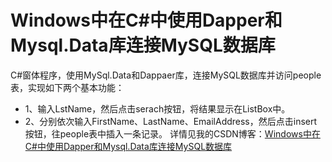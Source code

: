 # Windows中在C#中使用Dapper和Mysql.Data库连接MySQL数据库
C#窗体程序，使用MySql.Data和Dappaer库，连接MySQL数据库并访问people表，实现如下两个基本功能：
- 1、输入LstName，然后点击serach按钮，将结果显示在ListBox中。
- 2、分别依次输入FirstName、LastName、EmailAddress，然后点击insert按钮，往people表中插入一条记录。
详情见我的CSDN博客：[Windows中在C#中使用Dapper和Mysql.Data库连接MySQL数据库](https://ccf19881030.blog.csdn.net/article/details/136581740?spm=1001.2014.3001.5502)
